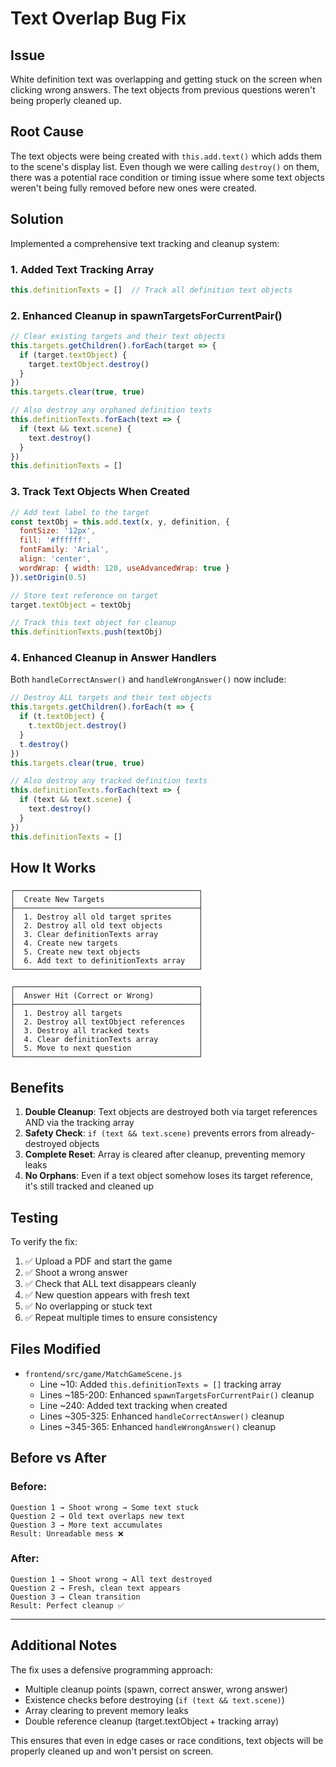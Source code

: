 # Text Overlap Bug Fix

## Issue
White definition text was overlapping and getting stuck on the screen when clicking wrong answers. The text objects from previous questions weren't being properly cleaned up.

## Root Cause
The text objects were being created with `this.add.text()` which adds them to the scene's display list. Even though we were calling `destroy()` on them, there was a potential race condition or timing issue where some text objects weren't being fully removed before new ones were created.

## Solution
Implemented a comprehensive text tracking and cleanup system:

### 1. Added Text Tracking Array
```javascript
this.definitionTexts = []  // Track all definition text objects
```

### 2. Enhanced Cleanup in spawnTargetsForCurrentPair()
```javascript
// Clear existing targets and their text objects
this.targets.getChildren().forEach(target => {
  if (target.textObject) {
    target.textObject.destroy()
  }
})
this.targets.clear(true, true)

// Also destroy any orphaned definition texts
this.definitionTexts.forEach(text => {
  if (text && text.scene) {
    text.destroy()
  }
})
this.definitionTexts = []
```

### 3. Track Text Objects When Created
```javascript
// Add text label to the target
const textObj = this.add.text(x, y, definition, {
  fontSize: '12px',
  fill: '#ffffff',
  fontFamily: 'Arial',
  align: 'center',
  wordWrap: { width: 120, useAdvancedWrap: true }
}).setOrigin(0.5)

// Store text reference on target
target.textObject = textObj

// Track this text object for cleanup
this.definitionTexts.push(textObj)
```

### 4. Enhanced Cleanup in Answer Handlers
Both `handleCorrectAnswer()` and `handleWrongAnswer()` now include:

```javascript
// Destroy ALL targets and their text objects
this.targets.getChildren().forEach(t => {
  if (t.textObject) {
    t.textObject.destroy()
  }
  t.destroy()
})
this.targets.clear(true, true)

// Also destroy any tracked definition texts
this.definitionTexts.forEach(text => {
  if (text && text.scene) {
    text.destroy()
  }
})
this.definitionTexts = []
```

## How It Works

```
┌─────────────────────────────────────────┐
│  Create New Targets                     │
├─────────────────────────────────────────┤
│  1. Destroy all old target sprites      │
│  2. Destroy all old text objects        │
│  3. Clear definitionTexts array         │
│  4. Create new targets                  │
│  5. Create new text objects             │
│  6. Add text to definitionTexts array   │
└─────────────────────────────────────────┘

┌─────────────────────────────────────────┐
│  Answer Hit (Correct or Wrong)          │
├─────────────────────────────────────────┤
│  1. Destroy all targets                 │
│  2. Destroy all textObject references   │
│  3. Destroy all tracked texts           │
│  4. Clear definitionTexts array         │
│  5. Move to next question               │
└─────────────────────────────────────────┘
```

## Benefits

1. **Double Cleanup**: Text objects are destroyed both via target references AND via the tracking array
2. **Safety Check**: `if (text && text.scene)` prevents errors from already-destroyed objects
3. **Complete Reset**: Array is cleared after cleanup, preventing memory leaks
4. **No Orphans**: Even if a text object somehow loses its target reference, it's still tracked and cleaned up

## Testing

To verify the fix:

1. ✅ Upload a PDF and start the game
2. ✅ Shoot a wrong answer
3. ✅ Check that ALL text disappears cleanly
4. ✅ New question appears with fresh text
5. ✅ No overlapping or stuck text
6. ✅ Repeat multiple times to ensure consistency

## Files Modified

- `frontend/src/game/MatchGameScene.js`
  - Line ~10: Added `this.definitionTexts = []` tracking array
  - Lines ~185-200: Enhanced `spawnTargetsForCurrentPair()` cleanup
  - Line ~240: Added text tracking when created
  - Lines ~305-325: Enhanced `handleCorrectAnswer()` cleanup
  - Lines ~345-365: Enhanced `handleWrongAnswer()` cleanup

## Before vs After

### Before:
```
Question 1 → Shoot wrong → Some text stuck
Question 2 → Old text overlaps new text
Question 3 → More text accumulates
Result: Unreadable mess ❌
```

### After:
```
Question 1 → Shoot wrong → All text destroyed
Question 2 → Fresh, clean text appears
Question 3 → Clean transition
Result: Perfect cleanup ✅
```

---

## Additional Notes

The fix uses a defensive programming approach:
- Multiple cleanup points (spawn, correct answer, wrong answer)
- Existence checks before destroying (`if (text && text.scene)`)
- Array clearing to prevent memory leaks
- Double reference cleanup (target.textObject + tracking array)

This ensures that even in edge cases or race conditions, text objects will be properly cleaned up and won't persist on screen.
